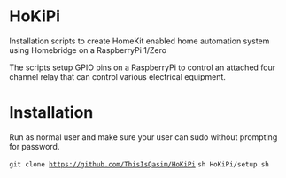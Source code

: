 # HoKiPi
Installation scripts to create HomeKit enabled home automation system using Homebridge on a RaspberryPi 1/Zero

The scripts setup GPIO pins on a RaspberryPi to control an attached four channel relay that can control various electrical equipment.

# Installation

Run as normal user and make sure your user can sudo without prompting for password.

<code>git clone https://github.com/ThisIsQasim/HoKiPi</code>
<code>sh HoKiPi/setup.sh</code>
